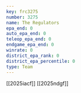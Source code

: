 ```yaml
---
key: frc3275
number: 3275
name: The Regulators
epa_end: 0
auto_epa_end: 0
teleop_epa_end: 0
endgame_epa_end: 0
winrate: 0
district_epa_rank: 0
district_epa_percentile: 0
type: Team
---
```

[[2025iacf]]
[[2025ndgf]]
